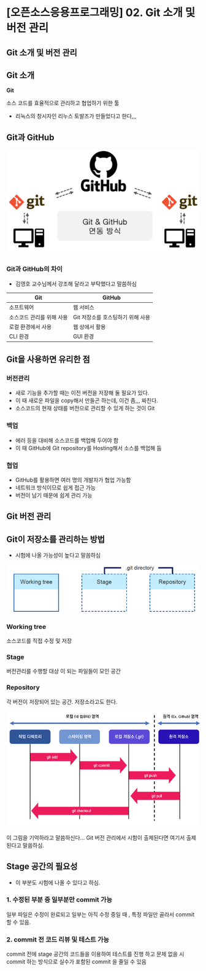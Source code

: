 # [오픈소스응용프로그래밍] 02. Git 소개 및 버전 관리

<aside>

# Git 소개 및 버전 관리

</aside>

## Git 소개

<aside>

**Git**

소스 코드를 효율적으로 관리하고 협업하기 위한 툴

</aside>

- 리눅스의 창시자인 리누스 토발즈가 만들었다고 한다,,,

## Git과 GitHub

![image.png](image%201.png)

### Git과 GitHub의 차이

- 김영호 교수님께서 강조해 달라고 부탁했다고 말씀하심

| Git | GitHub |
| --- | --- |
| 소프트웨어 | 웹 서비스 |
| 소스코드 관리를 위해 사용 | Git 저장소를 호스팅하기 위해 사용 |
| 로컬 환경에서 사용 | 웹 상에서 활용 |
| CLI 환경 | GUI 환경 |

## Git을 사용하면 유리한 점

### 버전관리

- 새로 기능을 추가할 때는 이전 버전을 저장해 둘 필요가 있다.
- 이 때 새로운 파일을 copy해서 만들곤 하는데, 이건 좀,,, 짜친다.
- 소스코드의 현재 상태를 버전으로 관리할 수 있게 하는 것이 Git

### 백업

- 에러 등을 대비해 소스코드를 백업해 두어야 함
- 이 때 GitHub에 Git repository를 Hosting해서 소스를 백업해 둠

### 협업

- GitHub를 활용하면 여러 명의 개발자가 협업 가능함
- 네트워크 방식이므로 쉽게 접근 가능
- 버전이 남기 때문에 쉽게 관리 가능

<aside>

# Git 버전 관리

</aside>

## Git이 저장소를 관리하는 방법

- 시험에 나올 가능성이 높다고 말씀하심

![image.png](image%202.png)

### Working tree

소스코드를 직접 수정 및 저장

### Stage

버전관리를 수행할 대상 이 되는 파일들이 모인 공간

### Repository

각 버전이 저장되어 있는 공간. 저장소라고도 한다. 

![이 그림을 기억하라고 말씀하신다… Git 버전 관리에서 시험이 출제된다면 여기서 출제된다고 말씀하심.](image%203.png)

이 그림을 기억하라고 말씀하신다… Git 버전 관리에서 시험이 출제된다면 여기서 출제된다고 말씀하심.

## Stage 공간의 필요성

- 이 부분도 시험에 나올 수 있다고 하심.

### 1. 수정된 부분 중 일부분만 commit 가능

일부 파일은 수정이 완료되고 일부는 아직 수정 중일 때 , 특정 파일만 골라서 commit 할 수 있음.

### 2. commit 전 코드 리뷰 및 테스트 가능

commit 전에 stage 공간의 코드들을 이용하여 테스트를 진행 하고 문제 없을 시 commit 하는 방식으로 실수가 포함된 commit 을 줄일 수 있음